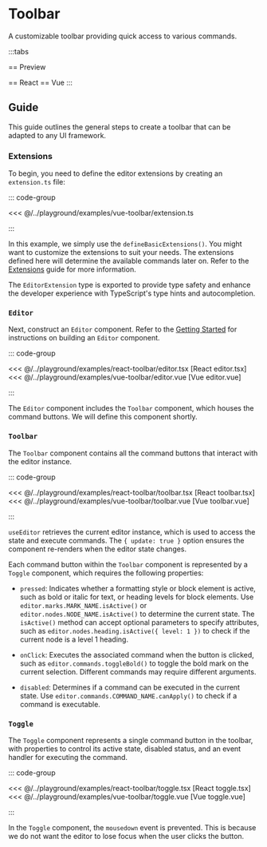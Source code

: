 # Toolbar

A customizable toolbar providing quick access to various commands.

<script setup>	 
import { ExamplePlaygroundLazy } from '../../components/example-playground-lazy'	
import App from '../../components/vue-toolbar/editor.vue'	
</script>

:::tabs

== Preview

<ClientOnly><App/></ClientOnly>
== React
<ExamplePlaygroundLazy example="react-toolbar" />
== Vue
<ExamplePlaygroundLazy example="vue-toolbar" />
:::

## Guide

This guide outlines the general steps to create a toolbar that can be adapted to any UI framework.

### Extensions

To begin, you need to define the editor extensions by creating an `extension.ts` file:

::: code-group

<<< @/../playground/examples/vue-toolbar/extension.ts

:::

In this example, we simply use the `defineBasicExtensions()`. You might want to customize the extensions to suit your needs. The extensions defined here will determine the available commands later on. Refer to the [Extensions](../extensions) guide for more information.

The `EditorExtension` type is exported to provide type safety and enhance the developer experience with TypeScript's type hints and autocompletion.

### `Editor`

Next, construct an `Editor` component. Refer to the [Getting Started](../getting-started) for instructions on building an `Editor` component.

::: code-group

<<< @/../playground/examples/react-toolbar/editor.tsx [<span class="text-gray-500 italic">React</span> editor.tsx]
<<< @/../playground/examples/vue-toolbar/editor.vue [<span class="text-gray-500 italic">Vue</span> editor.vue]

:::

The `Editor` component includes the `Toolbar` component, which houses the command buttons. We will define this component shortly.

### `Toolbar`

The `Toolbar` component contains all the command buttons that interact with the editor instance.

::: code-group

<<< @/../playground/examples/react-toolbar/toolbar.tsx [<span class="text-gray-500 italic">React</span> toolbar.tsx]
<<< @/../playground/examples/vue-toolbar/toolbar.vue [<span class="text-gray-500 italic">Vue</span> toolbar.vue]

:::

`useEditor` retrieves the current editor instance, which is used to access the state and execute commands. The `{ update: true }` option ensures the component re-renders when the editor state changes.

Each command button within the `Toolbar` component is represented by a `Toggle` component, which requires the following properties:

- `pressed`: Indicates whether a formatting style or block element is active, such as bold or italic for text, or heading levels for block elements. Use `editor.marks.MARK_NAME.isActive()` or `editor.nodes.NODE_NAME.isActive()` to determine the current state. The `isActive()` method can accept optional parameters to specify attributes, such as `editor.nodes.heading.isActive({ level: 1 })` to check if the current node is a level 1 heading.

- `onClick`: Executes the associated command when the button is clicked, such as `editor.commands.toggleBold()` to toggle the bold mark on the current selection. Different commands may require different arguments.

- `disabled`: Determines if a command can be executed in the current state. Use `editor.commands.COMMAND_NAME.canApply()` to check if a command is executable.

### `Toggle`

The `Toggle` component represents a single command button in the toolbar, with properties to control its active state, disabled status, and an event handler for executing the command.

::: code-group

<<< @/../playground/examples/react-toolbar/toggle.tsx [<span class="text-gray-500 italic">React</span> toggle.tsx]
<<< @/../playground/examples/vue-toolbar/toggle.vue [<span class="text-gray-500 italic">Vue</span> toggle.vue]

:::

In the `Toggle` component, the `mousedown` event is prevented. This is because we do not want the editor to lose focus when the user clicks the button.
